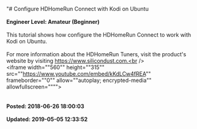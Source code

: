 "# Configure HDHomeRun Connect with Kodi on Ubuntu<br /><br />**Engineer Level: Amateur (Beginner)** <br /><br /> This tutorial shows how configure the HDHomeRun Connect to work with Kodi on Ubuntu.<br /> <br /> For more information about the HDHomeRun Tuners, visit the product's website by visiting https://www.silicondust.com.<br /> <br /> <iframe width=""560"" height=""315"" src=""https://www.youtube.com/embed/kKdLCw4fREA"" frameborder=""0"" allow=""autoplay; encrypted-media"" allowfullscreen=""""></iframe><br /><br /><br />**Posted: 2018-06-26 18:00:03** <br /><br />**Updated: 2019-05-05 12:33:52** <br /><br />
